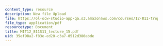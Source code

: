 ```yaml
---
content_type: resource
description: New file Upload
file: https://ol-ocw-studio-app-qa.s3.amazonaws.com/courses/12-811-tropical-meteorology-spring-2011/35ef98a2f83eed20c3a70512d380abde_MIT12_811S11_lecture_15.pdf
file_type: application/pdf
resourcetype: Document
title: MIT12_811S11_lecture_15.pdf
uid: 35ef98a2-f83e-ed20-c3a7-0512d380abde
---
```

